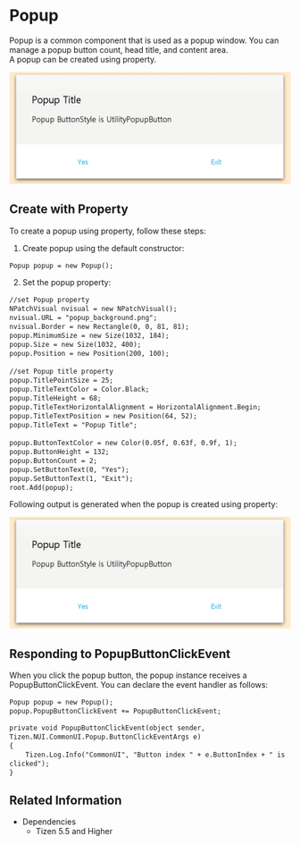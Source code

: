# Popup
Popup is a common component that is used as a popup window. You can manage a popup button count, head title, and content area.  
A popup can be created using property.

![PopupProperty](./media/PopupProperty.PNG)

## Create with Property
To create a popup using property, follow these steps:
1. Create popup using the default constructor:

```
Popup popup = new Popup();
```

2. Set the popup property:

```
//set Popup property
NPatchVisual nvisual = new NPatchVisual();
nvisual.URL = "popup_background.png";
nvisual.Border = new Rectangle(0, 0, 81, 81);
popup.MinimumSize = new Size(1032, 184);
popup.Size = new Size(1032, 400);
popup.Position = new Position(200, 100);

//set Popup title property
popup.TitlePointSize = 25;
popup.TitleTextColor = Color.Black;
popup.TitleHeight = 68;
popup.TitleTextHorizontalAlignment = HorizontalAlignment.Begin;
popup.TitleTextPosition = new Position(64, 52);
popup.TitleText = "Popup Title";

popup.ButtonTextColor = new Color(0.05f, 0.63f, 0.9f, 1);
popup.ButtonHeight = 132;
popup.ButtonCount = 2;
popup.SetButtonText(0, "Yes");
popup.SetButtonText(1, "Exit");
root.Add(popup);
```

Following output is generated when the popup is created using property:

![PopupProperty](./media/PopupProperty.PNG)

## Responding to PopupButtonClickEvent
When you click the popup button, the popup instance receives a PopupButtonClickEvent.
You can declare the event handler as follows:

```
Popup popup = new Popup();
popup.PopupButtonClickEvent += PopupButtonClickEvent;
```

```
private void PopupButtonClickEvent(object sender, Tizen.NUI.CommonUI.Popup.ButtonClickEventArgs e)
{
    Tizen.Log.Info("CommonUI", "Button index " + e.ButtonIndex + " is clicked");
}
```

## Related Information
- Dependencies
  -   Tizen 5.5 and Higher